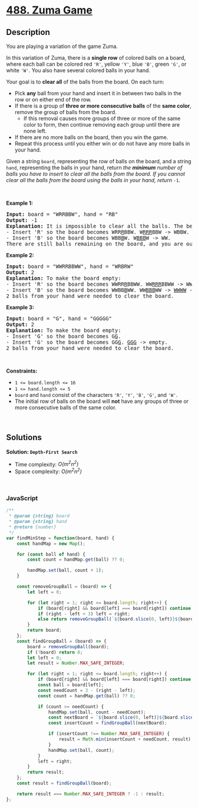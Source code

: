 # [488. Zuma Game](https://leetcode.com/problems/zuma-game)

## Description

<div class="elfjS" data-track-load="description_content"><p>You are playing a variation of the game Zuma.</p>

<p>In this variation of Zuma, there is a <strong>single row</strong> of colored balls on a board, where each ball can be colored red <code>'R'</code>, yellow <code>'Y'</code>, blue <code>'B'</code>, green <code>'G'</code>, or white <code>'W'</code>. You also have several colored balls in your hand.</p>

<p>Your goal is to <strong>clear all</strong> of the balls from the board. On each turn:</p>

<ul>
	<li>Pick <strong>any</strong> ball from your hand and insert it in between two balls in the row or on either end of the row.</li>
	<li>If there is a group of <strong>three or more consecutive balls</strong> of the <strong>same color</strong>, remove the group of balls from the board.
	<ul>
		<li>If this removal causes more groups of three or more of the same color to form, then continue removing each group until there are none left.</li>
	</ul>
	</li>
	<li>If there are no more balls on the board, then you win the game.</li>
	<li>Repeat this process until you either win or do not have any more balls in your hand.</li>
</ul>

<p>Given a string <code>board</code>, representing the row of balls on the board, and a string <code>hand</code>, representing the balls in your hand, return <em>the <strong>minimum</strong> number of balls you have to insert to clear all the balls from the board. If you cannot clear all the balls from the board using the balls in your hand, return </em><code>-1</code>.</p>

<p>&nbsp;</p>
<p><strong class="example">Example 1:</strong></p>

<pre><strong>Input:</strong> board = "WRRBBW", hand = "RB"
<strong>Output:</strong> -1
<strong>Explanation:</strong> It is impossible to clear all the balls. The best you can do is:
- Insert 'R' so the board becomes WRR<u>R</u>BBW. W<u>RRR</u>BBW -&gt; WBBW.
- Insert 'B' so the board becomes WBB<u>B</u>W. W<u>BBB</u>W -&gt; WW.
There are still balls remaining on the board, and you are out of balls to insert.</pre>

<p><strong class="example">Example 2:</strong></p>

<pre><strong>Input:</strong> board = "WWRRBBWW", hand = "WRBRW"
<strong>Output:</strong> 2
<strong>Explanation:</strong> To make the board empty:
- Insert 'R' so the board becomes WWRR<u>R</u>BBWW. WW<u>RRR</u>BBWW -&gt; WWBBWW.
- Insert 'B' so the board becomes WWBB<u>B</u>WW. WW<u>BBB</u>WW -&gt; <u>WWWW</u> -&gt; empty.
2 balls from your hand were needed to clear the board.
</pre>

<p><strong class="example">Example 3:</strong></p>

<pre><strong>Input:</strong> board = "G", hand = "GGGGG"
<strong>Output:</strong> 2
<strong>Explanation:</strong> To make the board empty:
- Insert 'G' so the board becomes G<u>G</u>.
- Insert 'G' so the board becomes GG<u>G</u>. <u>GGG</u> -&gt; empty.
2 balls from your hand were needed to clear the board.
</pre>

<p>&nbsp;</p>
<p><strong>Constraints:</strong></p>

<ul>
	<li><code>1 &lt;= board.length &lt;= 16</code></li>
	<li><code>1 &lt;= hand.length &lt;= 5</code></li>
	<li><code>board</code> and <code>hand</code> consist of the characters <code>'R'</code>, <code>'Y'</code>, <code>'B'</code>, <code>'G'</code>, and <code>'W'</code>.</li>
	<li>The initial row of balls on the board will <strong>not</strong> have any groups of three or more consecutive balls of the same color.</li>
</ul>
</div>

<p>&nbsp;</p>

## Solutions

**Solution: `Depth-First Search`**
- Time complexity: <em>O(m<sup>2</sup>n<sup>2</sup>)</em>
- Space complexity: <em>O(m<sup>2</sup>n<sup>2</sup>)</em>

<p>&nbsp;</p>

### **JavaScript**

```js
/**
 * @param {string} board
 * @param {string} hand
 * @return {number}
 */
var findMinStep = function(board, hand) {
    const handMap = new Map();

    for (const ball of hand) {
        const count = handMap.get(ball) ?? 0;

        handMap.set(ball, count + 1);
    }

    const removeGroupBall = (board) => {
        let left = 0;

        for (let right = 1; right <= board.length; right++) {
            if (board[right] && board[left] === board[right]) continue;
            if (right - left < 3) left = right;
            else return removeGroupBall(`${board.slice(0, left)}${board.slice(right)}`)
        }
        return board;
    };
    const findGroupBall = (board) => {
        board = removeGroupBall(board);
        if (!board) return 0;
        let left = 0;
        let result = Number.MAX_SAFE_INTEGER;

        for (let right = 1; right <= board.length; right++) {
            if (board[right] && board[left] === board[right]) continue;
            const ball = board[left];
            const needCount = 3 - (right - left);
            const count = handMap.get(ball) ?? 0;

            if (count >= needCount) {
                handMap.set(ball, count - needCount);
                const nextBoard = `${board.slice(0, left)}${board.slice(right)}`;
                const insertCount = findGroupBall(nextBoard);

                if (insertCount !== Number.MAX_SAFE_INTEGER) {
                    result = Math.min(insertCount + needCount, result);
                }
                handMap.set(ball, count);
            }
            left = right;
        }
        return result;
    };
    const result = findGroupBall(board);

    return result === Number.MAX_SAFE_INTEGER ? -1 : result;
};
```
